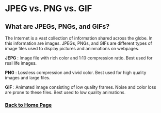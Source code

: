 # **JPEG vs. PNG vs. GIF**

## **What are JPEGs, PNGs, and GIFs?**

The Internet is a vast collection of information shared across the globe. In this information are images. JPEGs, PNGs, and GIFs are different types of image files used to display pictures and aninmations on webpages.

**JEPG**
: Image file with rich color and 1:10 compression ratio. Best used for real life images.

**PNG**
: Lossless compression and vivid color. Best used for high quality images and large files.

**GIF**
: Animated image consisting of low quality frames. Noise and color loss are prone to these files. Best used to low quality animations.

### [Back to Home Page](/README.md)